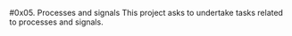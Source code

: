 #0x05. Processes and signals
This project asks to undertake tasks related to processes and signals. 
